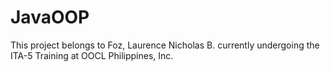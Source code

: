 # JavaOOP

This project belongs to Foz, Laurence Nicholas B. currently undergoing the ITA-5 Training at OOCL Philippines, Inc.
